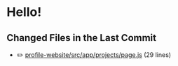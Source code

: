 # Hello!

<!-- CHANGED_FILES_START -->
## Changed Files in the Last Commit
- ✏️ [profile-website/src/app/projects/page.js](./profile-website/src/app/projects/page.js) (29 lines)
<!-- CHANGED_FILES_END -->
